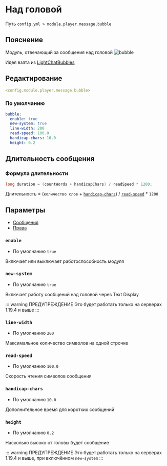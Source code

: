 # Над головой
Путь `config.yml > module.player.message.bubble`

## Пояснение
Модуль, отвечающий за сообщения над головой
![bubble](/bubble.gif)

Идея взята из [LightChatBubbles](https://github.com/atesin/LightChatBubbles)

## Редактирование
```yaml
<config.module.player.message.bubble>
```

### По умолчанию
```yaml
bubble:
  enable: true
  new-system: true
  line-width: 200
  read-speed: 100.0
  handicap-chars: 10.0
  height: 0.2
```

## Длительность сообщения

### Формула длительности

```java
long duration = (countWords + handicapChars) / readSpeed * 1200;
```

Длительность = (`количество слов` + [`handicap-chars`](#handicap-chars)) / [`read-speed`](#read-speed) * `1200`

## Параметры

- [Сообщения](/ru/messages/ru_ru/module/player/message/bubble/)
- [Права](/ru/permissions/module/player/message/bubble/)

### `enable`
- По умолчанию `true`

Включает или выключает работоспособность модуля

### `new-system`
- По умолчанию `true`

Включает работу сообщений над головой через Text Display

::: warning ПРЕДУПРЕЖДЕНИЕ
Это будет работать только на серверах 1.19.4 и выше
:::

### `line-width`
- По умолчанию `200`

Максимальное количество символов на одной строчке

### `read-speed`
- По умолчанию `100.0`

Скорость чтения символов сообщения

### `handicap-chars`
- По умолчанию `10.0`

Дополнительное время для коротких сообщений

### `height`
- По умолчанию `0.2`

Насколько высоко от головы будет сообщение

::: warning ПРЕДУПРЕЖДЕНИЕ
Это будет работать только на серверах 1.19.4 и выше, при включённом `new-system`
:::